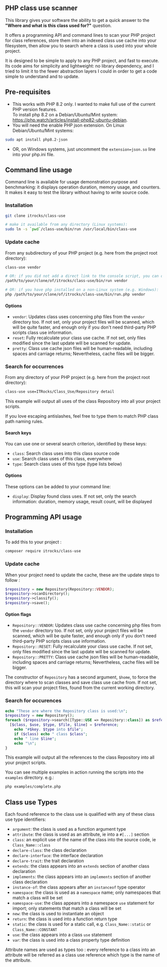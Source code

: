 PHP class use scanner 
---------------------

This library gives your software the ability to get a quick answer to the
**"Where and what is this class used for?"** question.

It offers a programming API and command lines to scan your PHP project for class
references, store them into an indexed class use cache into your filesystem,
then allow you to search where a class is used into your whole project.

It is designed to be simple to apply to any PHP project, and fast to execute.
Its code aims for simplicity and lightweight: no library dependency,
and I tried to limit it to the fewer abstraction layers I could
in order to get a code simple to understand and to update.

Pre-requisites
--------------

- This works with PHP 8.2 only. I wanted to make full use of the current PHP version features. \
  To install php 8.2 on a Debian/Ubuntu/Mint system:
  https://php.watch/articles/install-php82-ubuntu-debian.
- You will need the enable PHP json extension.
  On Linux Debian/Ubuntu/Mint systems:
```bash
sudo apt install php8.2-json
```
- OR, on Windows systems, just uncomment the `extension=json.so` line into your php.ini file.

Command line usage
------------------

Command line is available for usage demonstration purpose and benchmarking:
it displays operation duration, memory usage, and counters.
It makes it easy to test the library without having to write source code.

### Installation

```bash
git clone itrocks/class-use

# make it available from any directory (Linux systems):
sudo ln -s `pwd`/class-use/bin/run /usr/local/bin/class-use
```

### Update cache

From any subdirectory of your PHP project (e.g. here from the project root directory):

```bash
class-use vendor

# OR: if you did not add a direct link to the console script, you can do the same with (Linux systems):
/path/to/your/clone/of/itrocks/class-use/bin/run vendor

# OR: if you have php installed on a non-Linux system (e.g. Windows):
php /path/to/your/clone/of/itrocks/class-use/bin/run.php vendor
```

#### Options

- `vendor`:
  Updates class uses concerning php files from the `vendor` directory too. If not set,
  only your project files will be scanned, which will be quite faster, and enough only if you don't
  need third-party PHP scripts class use information.
- `reset`:
  Fully recalculate your class use cache. If not set, only files modified since the last update
  will be scanned for update.
- `pretty`:
  Class use cache json files will be human-readable, including spaces and carriage returns;
  Nevertheless, cache files will be bigger.

### Search for occurrences

From any directory of your PHP project (e.g. here from the project root directory):

```bash
class-use use=ITRocks/Class_Use/Repository detail
```

This example will output all uses of the class Repository into all your project scripts.

If you love escaping antislashes, feel free to type them to match PHP class path naming rules.

#### Search keys

You can use one or several search criterion, identified by these keys:

- `class`: Search class uses into this class source code
- `use`: Search class uses of this class, everywhere 
- `type`: Search class uses of this type (type lists below)

#### Options

These options can be added to your command line:

- `display`: Display found class uses. If not set, only the search information:
  duration, memory usage, result count, will be displayed

Programming API usage
---------------------

### Installation

To add this to your project :

```bash
composer require itrocks/class-use
```

### Update cache

When your project need to update the cache, these are the update steps to follow :

```php
$repository = new Repository(Repository::VENDOR);
$repository->scanDirectory();
$repository->classify();
$repository->save();
```

#### Option flags

- `Repository::VENDOR`:
  Updates class use cache concerning php files from the `vendor` directory too. If not set,
  only your project files will be scanned, which will be quite faster, and enough only if you don't
  need third-party PHP scripts class use information.
- `Repository::RESET`:
  Fully recalculate your class use cache. If not set, only files modified since the last update
  will be scanned for update.
- `Repository::PRETTY`:
  Class use cache json files will be human-readable, including spaces and carriage returns;
  Nevertheless, cache files will be bigger.

The constructor of `Repository` has a second argument, `$home`, to force the directory where to
scan classes and save class use cache from. If not set, this will scan your project files, found
from the current working directory.

### Search for occurences

```php
echo "These are where the Repository class is used:\n";
$repository = new Repository();
foreach ($repository->search([Type::USE => Repository::class]) as $reference) {
  [$class, $use, $type, $file, $line] = $reference;
	echo "#$key. $type into $file";
	if ($class) echo " class $class";
	echo " line $line";
	echo "\n";
}
```

This example will output all the references to the class Repository into all your project scripts.

You can see multiple examples in action running the scripts into the `examples` directory. e.g.:

```bash
php examples/complete.php
```

Class use Types
---------------

Each found reference to the class use is qualified with any of these class use type identifiers:

- `argument`: the class is used as a function argument type
- `attribute`: the class is used as an attribute, ie into a `#[...]` section
- `class`: an explicit use of the name of the class into the source code, ie `Class_Name::class`
- `declare-class`: the class declaration
- `declare-interface`: the interface declaration
- `declare-trait`: the trait declaration
- `extends`: the class appears into an `extends` section of another class declaration
- `implements`: the class appears into an `implements` section of another class declaration
- `instance-of`: the class appears after an `instanceof` type operator
- `namespace`: the class is used as a `namespace` name;
  only namespaces that match a class will be set
- `namespace-use`: the class appears into a namespace `use` statement for import;
  only statements that match a class will be set
- `new`: the class is used to instantiate an object
- `return`: the class is used into a function return type
- `static`: the class is used for a static call,
  e.g. `Class_Name::static` or `Class_Name::CONSTANT`
- `use`: the class appears into a class `use` statement
- `var`: the class is used into a class property type definition

Attribute names are used as types too : every reference to a class into an attribute will be
referred as a class use reference which type is the name of the attribute.
